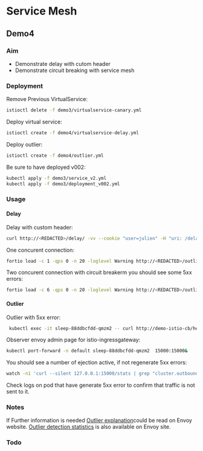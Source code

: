 # Service Mesh

## Demo4

### Aim

- Demonstrate delay with cutom header
- Demonstrate circuit breaking with service mesh

### Deployment

Remove Previous VirtualService:

```sh
istioctl delete -f demo3/virtualservice-canary.yml
```

Deploy virtual service:

```sh
istioctl create -f demo4/virtualservice-delay.yml
```

Deploy outlier:

```sh
istioctl create -f demo4/outlier.yml
```

Be sure to have deployed v002:

```sh
kubectl apply -f demo3/service_v2.yml
kubectl apply -f demo3/deployment_v002.yml
```

### Usage

#### Delay

Delay with custom header:

```sh
curl http://<REDACTED>/delay/ -vv --cookie "user=julien" -H "uri: /delay/"
```

One concurent connection:

```sh
fortio load -c 1 -qps 0 -n 20 -loglevel Warning http://<REDACTED>/outlier/healthz
```

Two concurent connection with circuit breakerm you should see some 5xx errors:

```sh
fortio load -c 6 -qps 0 -n 20 -loglevel Warning http://<REDACTED>/outlier/healthz
```

#### Outlier


Outlier with 5xx error:

```sh
 kubectl exec -it sleep-88ddbcfdd-qmzm2 -- curl http://demo-istio-cb/healthz
```

Observer envoy admin page for istio-ingressgateway:

```sh
kubectl port-forward -n default sleep-88ddbcfdd-qmzm2  15000:15000&
```

You should see a number of ejection active, if not regenerate 5xx errors:

```sh
watch -n1 'curl --silent 127.0.0.1:15000/stats | grep "cluster.outbound|80||demo-istio-cb.default.svc.cluster.local.outlier_detection.ejections_active"'
```

Check logs on pod that have generate 5xx error to confirm that traffic is not sent to it.

### Notes

If Further information is needed [Outlier explanation](https://www.envoyproxy.io/docs/envoy/latest/intro/arch_overview/outlier.html)could be read on Envoy website.
[Outlier detection statistics](https://www.envoyproxy.io/docs/envoy/latest/configuration/cluster_manager/cluster_stats#outlier-detection-statistics) is also available on Envoy site.

### Todo
